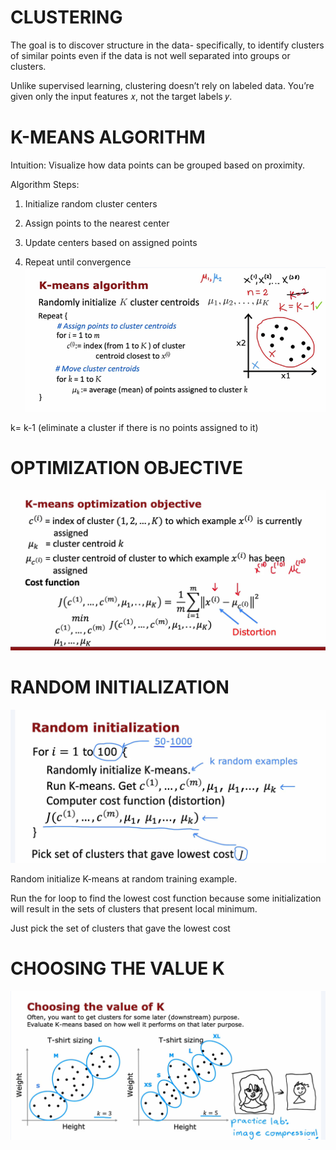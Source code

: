 # CLUSTERING
The goal is to discover structure in the data- specifically, to identify clusters of similar points even if the data is not well separated into groups or clusters.

Unlike supervised learning, clustering doesn’t rely on labeled data. You’re given only the input features 𝑥, not the target labels 𝑦.

# K-MEANS ALGORITHM
Intuition: Visualize how data points can be grouped based on proximity.

Algorithm Steps:

1. Initialize random cluster centers

2. Assign points to the nearest center

3. Update centers based on assigned points

4. Repeat until convergence
![alt text](img/image-1.png)

k= k-1 (eliminate a cluster if there is no points assigned to it)

# OPTIMIZATION OBJECTIVE
![alt text](img/image-2.png)

# RANDOM INITIALIZATION
![alt text](img/image-3.png)

Random initialize K-means at random training example.

Run the for loop to find the lowest cost function because some initialization will result in the sets of clusters that present local minimum.

Just pick the set of clusters that gave the lowest cost

# CHOOSING THE VALUE K
![alt text](img/image-4.png)